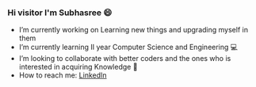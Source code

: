 ### Hi visitor I'm Subhasree :smile:

- I’m currently working on Learning new things and upgrading myself in them
- I’m currently learning II year Computer Science and Engineering :computer:
- I’m looking to collaborate with better coders and the ones who is interested in acquiring Knowledge :green_book:
- How to reach me: [LinkedIn](https://www.linkedin.com/in/subhasreem/) 
